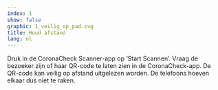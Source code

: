 ```yaml
---
index: 1
show: false
graphic: 1_veilig_op_pad.svg 
title: Houd afstand
lang: nl
---
```

Druk in de CoronaCheck Scanner-app op ‘Start Scannen’. Vraag de bezoeker zijn of haar QR-code te laten zien in de CoronaCheck-app. De QR-code kan veilig op afstand uitgelezen worden. De telefoons hoeven elkaar dus niet te raken.

